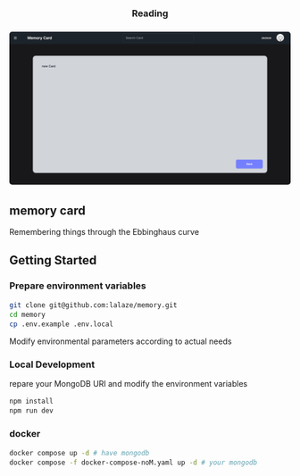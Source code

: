 <h3 align="center">Reading</h3>

<h3 align="center"><img width="756" style="border-radius:5px;" alt="demo" src="screen_shot.png"></h3>

## memory card

Remembering things through the Ebbinghaus curve

## Getting Started

### Prepare environment variables

```bash
git clone git@github.com:lalaze/memory.git
cd memory
cp .env.example .env.local
```
Modify environmental parameters according to actual needs

### Local Development

repare your MongoDB URI and modify the environment variables

```bash
npm install
npm run dev
```

### docker

```bash
docker compose up -d # have mongodb
docker compose -f docker-compose-noM.yaml up -d # your mongodb
```
